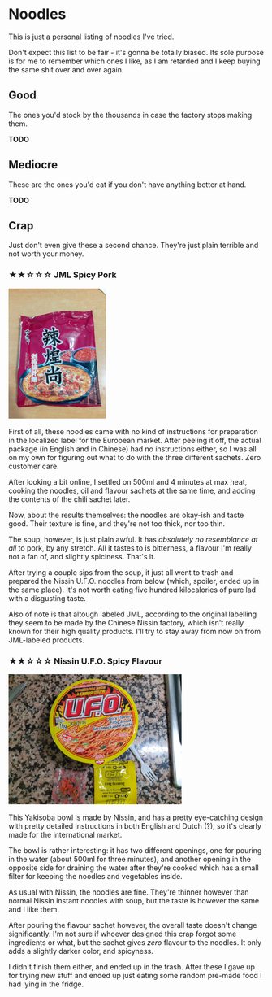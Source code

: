 ---
---

Noodles
=======

This is just a personal listing of noodles I've tried.

Don't expect this list to be fair - it's gonna be totally biased. Its sole purpose is for me to remember which ones I like, as I am retarded and I keep buying the same shit over and over again.

Good
----

The ones you'd stock by the thousands in case the factory stops making them.

**TODO**

Mediocre
--------

These are the ones you'd eat if you don't have anything better at hand.

**TODO**

Crap 
--------

Just don't even give these a second chance. They're just plain terrible and not worth your money.

### ★★☆☆☆ JML Spicy Pork

![Packaging](jml_spicy_pork.jpg)

First of all, these noodles came with no kind of instructions for preparation in the localized label for the European market. After peeling it off, the actual package (in English and in Chinese) had no instructions either, so I was all on my own for figuring out what to do with the three different sachets. Zero customer care.

After looking a bit online, I settled on 500ml and 4 minutes at max heat, cooking the noodles, oil and flavour sachets at the same time, and adding the contents of the chili sachet later.

Now, about the results themselves: the noodles are okay-ish and taste good. Their texture is fine, and they're not too thick, nor too thin.

The soup, however, is just plain awful. It has _absolutely no resemblance at all_ to pork, by any stretch. All it tastes to is bitterness, a flavour I'm really not a fan of, and slightly spiciness. That's it.

After trying a couple sips from the soup, it just all went to trash and prepared the Nissin U.F.O. noodles from below (which, spoiler, ended up in the same place). It's not worth eating five hundred kilocalories of pure lad with a disgusting taste.

Also of note is that altough labeled JML, according to the original labelling they seem to be made by the Chinese Nissin factory, which isn't really known for their high quality products. I'll try to stay away from now on from JML-labeled products.

### ★★☆☆☆ Nissin U.F.O. Spicy Flavour

![Packaging](nissin_ufo_spicy_yakisoba.jpg)

This Yakisoba bowl is made by Nissin, and has a pretty eye-catching design with pretty detailed instructions in both English and Dutch (?), so it's clearly made for the international market.

The bowl is rather interesting: it has two different openings, one for pouring in the water (about 500ml for three minutes), and another opening in the opposite side for draining the water after they're cooked which has a small filter for keeping the noodles and vegetables inside.

As usual with Nissin, the noodles are fine. They're thinner however than normal Nissin instant noodles with soup, but the taste is however the same and I like them.

After pouring the flavour sachet however, the overall taste doesn't change significantly. I'm not sure if whoever designed this crap forgot some ingredients or what, but the sachet gives _zero_ flavour to the noodles. It only adds a slightly darker color, and spicyness.

I didn't finish them either, and ended up in the trash. After these I gave up for trying new stuff and ended up just eating some random pre-made food I had lying in the fridge.
